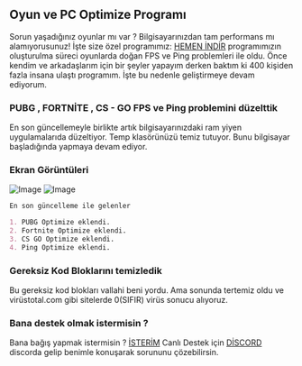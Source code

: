 ## Oyun ve PC Optimize Programı

Sorun yaşadığınız oyunlar mı var ? Bilgisayarınızdan tam performans mı alamıyorusunuz! İşte size özel programımız: [HEMEN İNDİR](https://github.com/pr0gramc2/pcoptimize/edit/master/README.md) programımızın oluşturulma süreci oyunlarda doğan FPS ve Ping problemleri ile oldu. Önce kendim ve arkadaşlarım için bir şeyler yapayım derken baktım ki 400 kişiden fazla insana ulaştı programım. İşte bu nedenle geliştirmeye devam ediyorum.

### PUBG , FORTNİTE , CS - GO FPS ve Ping problemini düzelttik

En son güncellemeyle birlikte artık bilgisayarınızdaki ram yiyen uygulamalarıda düzeltiyor. Temp klasörünüzü temiz tutuyor. Bunu bilgisayar başladığında yapmaya devam ediyor.


### Ekran Görüntüleri
![Image](https://i.hizliresim.com/jQ37rr.png)
![Image](https://i.hizliresim.com/2E10Wq.png)


```markdown
En son güncelleme ile gelenler

1. PUBG Optimize eklendi.
2. Fortnite Optimize eklendi.
3. CS GO Optimize eklendi.
4. Ping Optimize eklendi.
```


### Gereksiz Kod Bloklarını temizledik

Bu gereksiz kod blokları vallahi beni yordu. Ama sonunda tertemiz oldu ve virüstotal.com gibi sitelerde 0(SIFIR) virüs sonucu alıyoruz.

### Bana destek olmak istermisin ?

Bana bağış yapmak istermisin ? [İSTERİM](bynogame.com/uzayadami) Canlı Destek için [DİSCORD](https://discord.gg/6aW39sU) discorda gelip benimle konuşarak sorununu çözebilirsin.

